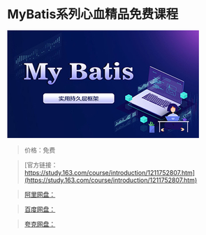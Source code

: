 # MyBatis系列心血精品免费课程

![img](../../../assets/study163/free/a552ff0e787e4e6e86c8f0db74d21e4a.jpg)

> 价格：免费

> [官方链接：https://study.163.com/course/introduction/1211752807.htm](https://study.163.com/course/introduction/1211752807.htm)

> [阿里网盘：]()

> [百度网盘：]()

> [夸克网盘：]()

